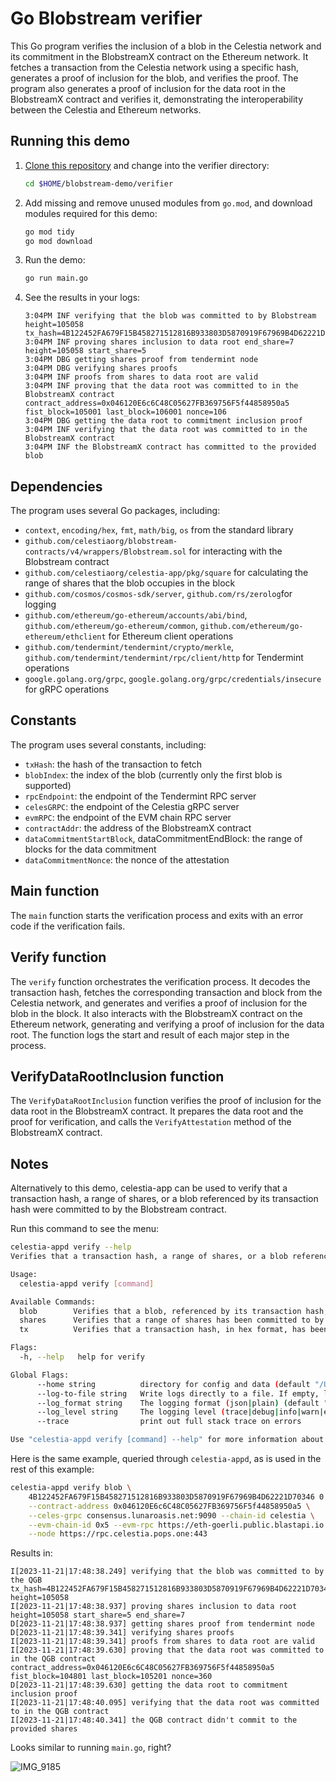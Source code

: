 # Go Blobstream verifier

This Go program verifies the inclusion of a blob in the Celestia
network and its commitment in the BlobstreamX contract on the
Ethereum network. It fetches a transaction from the Celestia
network using a specific hash, generates a proof of inclusion
for the blob, and verifies the proof. The program also generates
a proof of inclusion for the data root in the BlobstreamX contract
and verifies it, demonstrating the interoperability between the
Celestia and Ethereum networks.

## Running this demo

1. [Clone this repository](../README.md#running-these-demos)
and change into the verifier directory:

    ```bash
    cd $HOME/blobstream-demo/verifier
    ```

2. Add missing and remove unused modules from `go.mod`, and download modules required for this demo:

    ```bash
    go mod tidy
    go mod download
    ```

3. Run the demo:

    ```bash
    go run main.go
    ```

4. See the results in your logs:

    ```logs
    3:04PM INF verifying that the blob was committed to by Blobstream height=105058 tx_hash=4B122452FA679F15B458271512816B933803D5870919F67969B4D62221D70346
    3:04PM INF proving shares inclusion to data root end_share=7 height=105058 start_share=5
    3:04PM DBG getting shares proof from tendermint node
    3:04PM DBG verifying shares proofs
    3:04PM INF proofs from shares to data root are valid
    3:04PM INF proving that the data root was committed to in the BlobstreamX contract contract_address=0x046120E6c6C48C05627FB369756F5f44858950a5 fist_block=105001 last_block=106001 nonce=106
    3:04PM DBG getting the data root to commitment inclusion proof
    3:04PM INF verifying that the data root was committed to in the BlobstreamX contract
    3:04PM INF the BlobstreamX contract has committed to the provided blob
    ```

## Dependencies

The program uses several Go packages, including:

- `context`, `encoding/hex`, `fmt`, `math/big`, `os` from the standard library
- `github.com/celestiaorg/blobstream-contracts/v4/wrappers/Blobstream.sol` for interacting with the Blobstream contract
- `github.com/celestiaorg/celestia-app/pkg/square` for calculating the range of shares that the blob occupies in the block
- `github.com/cosmos/cosmos-sdk/server`, `github.com/rs/zerolog`for logging
- `github.com/ethereum/go-ethereum/accounts/abi/bind`, `github.com/ethereum/go-ethereum/common`, `github.com/ethereum/go-ethereum/ethclient` for Ethereum client operations
- `github.com/tendermint/tendermint/crypto/merkle`, `github.com/tendermint/tendermint/rpc/client/http` for Tendermint operations
- `google.golang.org/grpc`, `google.golang.org/grpc/credentials/insecure` for gRPC operations

## Constants

The program uses several constants, including:

- `txHash`: the hash of the transaction to fetch
- `blobIndex`: the index of the blob (currently only the first blob is supported)
- `rpcEndpoint`: the endpoint of the Tendermint RPC server
- `celesGRPC`: the endpoint of the Celestia gRPC server
- `evmRPC`: the endpoint of the EVM chain RPC server
- `contractAddr`: the address of the BlobstreamX contract
- `dataCommitmentStartBlock`, dataCommitmentEndBlock: the range of blocks for the data commitment
- `dataCommitmentNonce`: the nonce of the attestation

## Main function

The `main` function starts the verification process and exits with an error
code if the verification fails.

## Verify function

The `verify` function orchestrates the verification process. It decodes
the transaction hash, fetches the corresponding transaction and block
from the Celestia network, and generates and verifies a proof of inclusion
for the blob in the block. It also interacts with the BlobstreamX
contract on the Ethereum network, generating and verifying a proof of
inclusion for the data root. The function logs the start and result of
each major step in the process.

## VerifyDataRootInclusion function

The `VerifyDataRootInclusion` function verifies the proof of inclusion for
the data root in the BlobstreamX contract. It prepares the data root and the
proof for verification, and calls the `VerifyAttestation` method of the
BlobstreamX contract.

## Notes

Alternatively to this demo, celestia-app can be used to verify that
a transaction hash, a range of shares, or a blob referenced by its
transaction hash were committed to by the Blobstream contract.

Run this command to see the menu:

```bash
celestia-appd verify --help
Verifies that a transaction hash, a range of shares, or a blob referenced by its transaction hash were committed to by the QGB contract

Usage:
  celestia-appd verify [command]

Available Commands:
  blob        Verifies that a blob, referenced by its transaction hash, in hex format, has been committed to by the QGB contract
  shares      Verifies that a range of shares has been committed to by the QGB contract. The range should be end exclusive.
  tx          Verifies that a transaction hash, in hex format, has been committed to by the QGB contract

Flags:
  -h, --help   help for verify

Global Flags:
      --home string          directory for config and data (default "/Users/joshstein/.celestia-app")
      --log-to-file string   Write logs directly to a file. If empty, logs are written to stderr
      --log_format string    The logging format (json|plain) (default "plain")
      --log_level string     The logging level (trace|debug|info|warn|error|fatal|panic) (default "info")
      --trace                print out full stack trace on errors

Use "celestia-appd verify [command] --help" for more information about a command.
```

Here is the same example, queried through `celestia-appd`, as is
used in the rest of this example:

```bash
celestia-appd verify blob \
    4B122452FA679F15B458271512816B933803D5870919F67969B4D62221D70346 0 \
    --contract-address 0x046120E6c6C48C05627FB369756F5f44858950a5 \
    --celes-grpc consensus.lunaroasis.net:9090 --chain-id celestia \
    --evm-chain-id 0x5 --evm-rpc https://eth-goerli.public.blastapi.io \
    --node https://rpc.celestia.pops.one:443
```

Results in:

```logs
I[2023-11-21|17:48:38.249] verifying that the blob was committed to by the QGB tx_hash=4B122452FA679F15B458271512816B933803D5870919F67969B4D62221D70346 height=105058
I[2023-11-21|17:48:38.937] proving shares inclusion to data root        height=105058 start_share=5 end_share=7
D[2023-11-21|17:48:38.937] getting shares proof from tendermint node
D[2023-11-21|17:48:39.341] verifying shares proofs
I[2023-11-21|17:48:39.341] proofs from shares to data root are valid
I[2023-11-21|17:48:39.630] proving that the data root was committed to in the QGB contract contract_address=0x046120E6c6C48C05627FB369756F5f44858950a5 fist_block=104801 last_block=105201 nonce=360
D[2023-11-21|17:48:39.630] getting the data root to commitment inclusion proof
I[2023-11-21|17:48:40.095] verifying that the data root was committed to in the QGB contract
I[2023-11-21|17:48:40.341] the QGB contract didn't commit to the provided shares
```

Looks similar to running `main.go`, right?

![IMG_9185](https://github.com/jcstein/blobstream-demo/assets/46639943/3f157a9e-7b84-4c90-b110-01d1d3ae068a)
